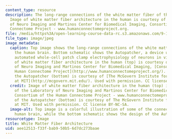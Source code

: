```yaml
---
content_type: resource
description: The long-range connections of the white matter fiber of the human brain.
  Image of white matter fiber architecture in the human is courtesy of the Laboratory
  of Neuro Imaging and Martinos Center for Biomedical Imaging, Consortium of the Human
  Connectome Project - www.humanconnectomeproject.org.
file: /media/https%3A/open-learning-course-data-rc.s3.amazonaws.com/9-123-neurotechnology-in-action-fall-2014/aee12513f33fbab950b56d7dc273baae_9-123f14-th.jpg
file_type: image/jpeg
image_metadata:
  caption: Top image shows the long-range connections of the white matter fiber of
    the human brain. Bottom schematic shows the Autopatcher, a device used to record
    automated whole-cell patch clamp electrophysiology of neurons in vivo. (Image
    of white matter fiber architecture in the human (top) is courtesy of the Laboratory
    of Neuro Imaging and Martinos Center for Biomedical Imaging, [Consortium of the
    Human Connectome Project](http://www.humanconnectomeproject.org/). Schematic of
    the Autopatcher (bottom) is courtesy of [The McGovern Institute for Brain Research
    at MIT](http://mcgovern.mit.edu/). Used with permission. CC license BY-NC-SA.)
  credit: Image of white matter fiber architecture in the human (top) is courtesy
    of the Laboratory of Neuro Imaging and Martinos Center for Biomedical Imaging,
    Consortium of the Human Connectome Project - www.humanconnectomeproject.org. Schematic
    of the Autopatcher (bottom) is courtesy of The McGovern Institute for Brain Research
    at MIT. Used with permission. CC license BY-NC-SA.
  image-alt: Top image is a colorful illustration of some of the connections in the
    human brain, while the bottom schematic shows the design of the Autopatcher apparatus.
resourcetype: Image
title: White Matter Fiber Architecture
uid: aee12513-f33f-bab9-50b5-6d7dc273baae
---
```

